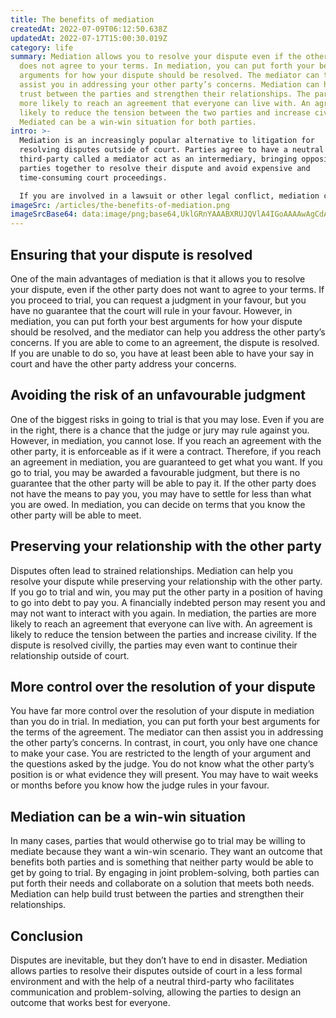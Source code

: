 ```yaml
---
title: The benefits of mediation
createdAt: 2022-07-09T06:12:50.638Z
updatedAt: 2022-07-17T15:00:30.019Z
category: life
summary: Mediation allows you to resolve your dispute even if the other party
  does not agree to your terms. In mediation, you can put forth your best
  arguments for how your dispute should be resolved. The mediator can then
  assist you in addressing your other party’s concerns. Mediation can help build
  trust between the parties and strengthen their relationships. The parties are
  more likely to reach an agreement that everyone can live with. An agreement is
  likely to reduce the tension between the two parties and increase civility.
  Mediated can be a win-win situation for both parties.
intro: >-
  Mediation is an increasingly popular alternative to litigation for
  resolving disputes outside of court. Parties agree to have a neutral
  third-party called a mediator act as an intermediary, bringing opposing
  parties together to resolve their dispute and avoid expensive and
  time-consuming court proceedings. 

  If you are involved in a lawsuit or other legal conflict, mediation can be beneficial in several ways. It can help you resolve your dispute faster and cheaper than going to trial. Mediation also has the potential to preserve your relationship with the other party after the dispute is resolved, which may prove useful if you anticipate interacting with that person again in the future. Lastly, mediation may give you more control over how your dispute is resolved, as opposed to leaving that up to an unpredictable judge or jury.
imageSrc: /articles/the-benefits-of-mediation.png
imageSrcBase64: data:image/png;base64,UklGRnYAAABXRUJQVlA4IGoAAAAwAgCdASoKAAoAAUAmJQBOgMWR33qWezDr4AD+/PTjvsv86k097ELT8bgnnBqYiWVvVju514pDN0vj3O+9Mfuqw+hHGik3L53SSVClM1YiaM7dM9LV2byhMKs8pGAZ4U+0H2HchK9gAAAA
---
```


## Ensuring that your dispute is resolved

One of the main advantages of mediation is that it allows you to resolve your dispute, even if the other party does not want to agree to your terms. If you proceed to trial, you can request a judgment in your favour, but you have no guarantee that the court will rule in your favour. However, in mediation, you can put forth your best arguments for how your dispute should be resolved, and the mediator can help you address the other party’s concerns. If you are able to come to an agreement, the dispute is resolved. If you are unable to do so, you have at least been able to have your say in court and have the other party address your concerns.

## Avoiding the risk of an unfavourable judgment

One of the biggest risks in going to trial is that you may lose. Even if you are in the right, there is a chance that the judge or jury may rule against you. However, in mediation, you cannot lose. If you reach an agreement with the other party, it is enforceable as if it were a contract. Therefore, if you reach an agreement in mediation, you are guaranteed to get what you want. If you go to trial, you may be awarded a favourable judgment, but there is no guarantee that the other party will be able to pay it. If the other party does not have the means to pay you, you may have to settle for less than what you are owed. In mediation, you can decide on terms that you know the other party will be able to meet.

## Preserving your relationship with the other party

Disputes often lead to strained relationships. Mediation can help you resolve your dispute while preserving your relationship with the other party. If you go to trial and win, you may put the other party in a position of having to go into debt to pay you. A financially indebted person may resent you and may not want to interact with you again. In mediation, the parties are more likely to reach an agreement that everyone can live with. An agreement is likely to reduce the tension between the parties and increase civility. If the dispute is resolved civilly, the parties may even want to continue their relationship outside of court.

## More control over the resolution of your dispute

You have far more control over the resolution of your dispute in mediation than you do in trial. In mediation, you can put forth your best arguments for the terms of the agreement. The mediator can then assist you in addressing the other party’s concerns. In contrast, in court, you only have one chance to make your case. You are restricted to the length of your argument and the questions asked by the judge. You do not know what the other party’s position is or what evidence they will present. You may have to wait weeks or months before you know how the judge rules in your favour.

## Mediation can be a win-win situation

In many cases, parties that would otherwise go to trial may be willing to mediate because they want a win-win scenario. They want an outcome that benefits both parties and is something that neither party would be able to get by going to trial. By engaging in joint problem-solving, both parties can put forth their needs and collaborate on a solution that meets both needs. Mediation can help build trust between the parties and strengthen their relationships.

## Conclusion

Disputes are inevitable, but they don’t have to end in disaster. Mediation allows parties to resolve their disputes outside of court in a less formal environment and with the help of a neutral third-party who facilitates communication and problem-solving, allowing the parties to design an outcome that works best for everyone.
